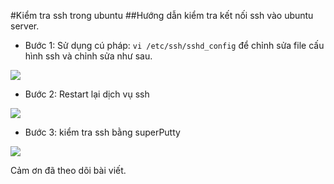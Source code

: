 #Kiểm tra ssh trong ubuntu
##Hướng dẫn kiểm tra kết nối ssh vào ubuntu server.
- Bước 1: Sử dụng cú pháp: `vi /etc/ssh/sshd_config` để chỉnh sửa file cấu hình ssh và chỉnh sửa như sau.

<img src="http://i.imgur.com/nki0ZNw.png">

- Bước 2: Restart lại dịch vụ ssh

<img src="http://i.imgur.com/p3E2xwB.png">

- Bước 3: kiểm tra ssh bằng superPutty

<img src="http://i.imgur.com/0VexnUn.png">

Cảm ơn đã theo dõi bài viết. 


